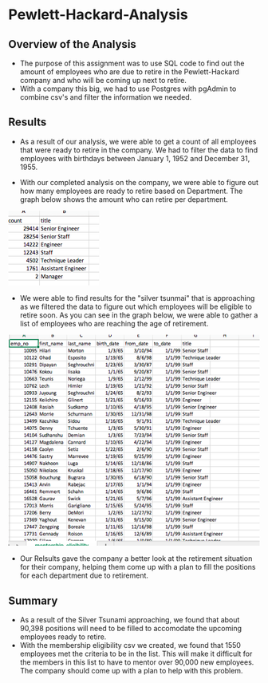 # Pewlett-Hackard-Analysis

## Overview of the Analysis

* The purpose of this assignment was to use SQL code to find out the amount of employees who are due to retire in the Pewlett-Hackard company and who will be coming up next to retire.
* With a company this big, we had to use Postgres with pgAdmin to combine csv's and filter the information we needed. 

## Results

* As a result of our analysis, we were able to get a count of all employees that were ready to retire in the company. We had to filter the data to find employees with birthdays between January 1, 1952 and December 31, 1955.

* With our completed analysis on the company, we were able to figure out how many employees are ready to retire based on Department. The graph below shows the amount who can retire per department.

![count](pics/count.png)

* We were able to find results for the "silver tsunmai" that is approaching as we filtered the data to figure out which employees will be eligible to retire soon. As you can see in the graph below, we were able to gather a list of employees who are reaching the age of retirement. 

![retire](pics/retire.png)

* Our Relsults gave the company a better look at the retirement situation for their company, helping them come up with a plan to fill the positions for each department due to retirement.

## Summary

* As a result of the Silver Tsunami approaching, we found that about 90,398 positions will need to be filled to accomodate the upcoming employees ready to retire.
* With the membership eligibility csv we created, we found that 1550 employees met the criteria to be in the list. This will make it difficult for the members in this list to have to mentor over 90,000 new employees. The company should come up with a plan to help with this problem.




